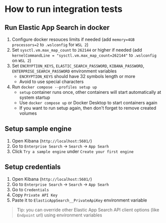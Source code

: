 # How to run integration tests

## Run Elastic App Search in docker
1. Configure docker resouces limits if needed (add `memory=4GB processors=2` to `.wslconfig` for `WSL 2`)
2. Set `sysctl.vm.max_map_count` to `262144` or higher if needed (add `kernelCommandLine = "sysctl.vm.max_map_count=262144"` to `.wslconfig` on `WSL 2`)
3. Set `ENCRYPTION_KEYS`, `ELASTIC_SEARCH_PASSWORD`, `KIBANA_PASSWORD`, `ENTERPRISE_SEARCH_PASSWORD` environment variables
   - `ENCRYPTION_KEYS` should have 32 symbols length or more
   - Avoid to use special characters
4. Run `docker compose --profiles setup up`
   - `setup` container runs once, other containers will start automatically at system startup
   - Use `docker compose up` or Docker Desktop to start containers again
   - If you want to run setup again, then don't forget to remove created volumes

## Setup sample engine
1. Open Kibana (`http://localhost:5601/`)
2. Go to `Enterprise Search` -> `Search` -> `App Searh`
3. Click `Try a sample engine` under `Create your first engine`

## Setup credentials
1. Open Kibana (`http://localhost:5601/`)
2. Go to `Enterprise Search` -> `Search` -> `App Searh`
3. Go to `Credentials`
4. Copy `Private API Key`
5. Paste it to `ElasticAppSearch__PrivateApiKey` environment variable

> Tip: you can override other Elastic App Search API client options (like `Endpoint` url) using environment variables